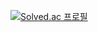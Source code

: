 
[![Solved.ac 프로필](http://mazassumnida.wtf/api/v2/generate_badge?boj=neohaps)](https://solved.ac/neohaps)
